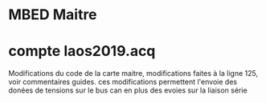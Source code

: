# MBED Maitre
# compte laos2019.acq 
Modifications du code de la carte maitre, modifications faites à la ligne 125, voir commentaires guides.
ces modifications permettent l'envoie des donées de tensions sur le bus can en plus des evoies sur la liaison série